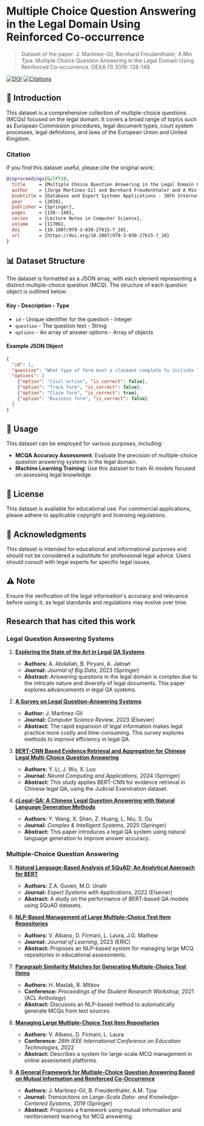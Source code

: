 # Multiple Choice Question Answering in the Legal Domain Using Reinforced Co-occurrence

> Dataset of the paper: J. Martinez-Gil, Bernhard Freudenthaler, A Min Tjoa: Multiple Choice Question Answering in the Legal Domain Using Reinforced Co-occurrence. DEXA (1) 2019: 138-148

[![DOI](https://img.shields.io/badge/DOI-10.1007%2F978--3--030--27615--7_10-blue)](https://doi.org/10.1007/978-3-030-27615-7_10) [![Citations](https://img.shields.io/badge/citations-9-blue)](https://scholar.google.com/citations?view_op=view_citation&hl=en&citation_for_view=X1pRUYcAAAAJ:ndLnGcHYRF0C)

## 📖 Introduction
This dataset is a comprehensive collection of multiple-choice questions (MCQs) focused on the legal domain. It covers a broad range of topics such as European Commission procedures, legal document types, court system processes, legal definitions, and laws of the European Union and United Kingdom. 

### Citation
If you find this dataset useful, please cite the original work:

```bibtex
@inproceedings{GilFT19,
  title     = {Multiple Choice Question Answering in the Legal Domain Using Reinforced Co-occurrence},
  author    = {Jorge Martinez-Gil and Bernhard Freudenthaler and A Min Tjoa},
  booktitle = {Database and Expert Systems Applications - 30th International Conference, {DEXA} 2019, Linz, Austria, August 26-29, 2019, Proceedings, Part {I}},
  year      = {2019},
  publisher = {Springer},
  pages     = {138--148},
  series    = {Lecture Notes in Computer Science},
  volume    = {11706},
  doi       = {10.1007/978-3-030-27615-7_10},
  url       = {https://doi.org/10.1007/978-3-030-27615-7_10}
}
```

## 📊 Dataset Structure
The dataset is formatted as a JSON array, with each element representing a distinct multiple-choice question (MCQ). The structure of each question object is outlined below:

#### Key - Description - Type
- `id` - Unique identifier for the question - Integer
- `question` - The question text - String
- `options` - An array of answer options - Array of objects

#### Example JSON Object
```json
{
  "id": 1,
  "question": "What type of form must a claimant complete to initiate legal action in a civil court?",
  "options": [
    {"option": "Civil action", "is_correct": false},
    {"option": "Track form", "is_correct": false},
    {"option": "Claim form", "is_correct": true},
    {"option": "Business form", "is_correct": false}
  ]
}
```

## 🚀 Usage

This dataset can be employed for various purposes, including:

-   **MCQA Accuracy Assessment**: Evaluate the precision of multiple-choice question answering systems in the legal domain.
-   **Machine Learning Training**: Use this dataset to train AI models focused on assessing legal knowledge.

## 📜 License

This dataset is available for educational use. For commercial applications, please adhere to applicable copyright and licensing regulations.

## 🙏 Acknowledgments

This dataset is intended for educational and informational purposes and should not be considered a substitute for professional legal advice. Users should consult with legal experts for specific legal issues.

## ⚠️ Note

Ensure the verification of the legal information's accuracy and relevance before using it, as legal standards and regulations may evolve over time.


## Research that has cited this work

### Legal Question Answering Systems

1. **[Exploring the State of the Art in Legal QA Systems](https://link.springer.com/content/pdf/10.1186/s40537-023-00802-8.pdf)**
   - **Authors:** A. Abdallah, B. Piryani, A. Jatowt
   - **Journal:** *Journal of Big Data*, 2023 (Springer)
   - **Abstract:** Answering questions in the legal domain is complex due to the intricate nature and diversity of legal documents. This paper explores advancements in legal QA systems.

2. **[A Survey on Legal Question–Answering Systems](https://www.sciencedirect.com/science/article/pii/S1574013723000199)**
   - **Author:** J. Martinez-Gil
   - **Journal:** *Computer Science Review*, 2023 (Elsevier)
   - **Abstract:** The rapid expansion of legal information makes legal practice more costly and time-consuming. This survey explores methods to improve efficiency in legal QA.

3. **[BERT-CNN Based Evidence Retrieval and Aggregation for Chinese Legal Multi-Choice Question Answering](https://link.springer.com/content/pdf/10.1007/s00521-023-09380-5.pdf)**
   - **Authors:** Y. Li, J. Wu, X. Luo
   - **Journal:** *Neural Computing and Applications*, 2024 (Springer)
   - **Abstract:** This study applies BERT-CNN for evidence retrieval in Chinese legal QA, using the Judicial Examination dataset.

4. **[cLegal-QA: A Chinese Legal Question Answering with Natural Language Generation Methods](https://link.springer.com/content/pdf/10.1007/s40747-024-01675-x.pdf)**
   - **Authors:** Y. Wang, X. Shen, Z. Huang, L. Niu, S. Ou
   - **Journal:** *Complex & Intelligent Systems*, 2025 (Springer)
   - **Abstract:** This paper introduces a legal QA system using natural language generation to improve answer accuracy.

### Multiple-Choice Question Answering

5. **[Natural Language-Based Analysis of SQuAD: An Analytical Approach for BERT](https://www.sciencedirect.com/science/article/pii/S0957417422000884)**
   - **Authors:** Z.A. Guven, M.O. Unalir
   - **Journal:** *Expert Systems with Applications*, 2022 (Elsevier)
   - **Abstract:** A study on the performance of BERT-based QA models using SQuAD datasets.

6. **[NLP-Based Management of Large Multiple-Choice Test Item Repositories](https://files.eric.ed.gov/fulltext/EJ1411474.pdf)**
   - **Authors:** V. Albano, D. Firmani, L. Laura, J.G. Mathew
   - **Journal:** *Journal of Learning*, 2023 (ERIC)
   - **Abstract:** Proposes an NLP-based system for managing large MCQ repositories in educational assessments.

7. **[Paragraph Similarity Matches for Generating Multiple-Choice Test Items](https://aclanthology.org/2021.ranlp-srw.15.pdf)**
   - **Authors:** H. Maslak, R. Mitkov
   - **Conference:** *Proceedings of the Student Research Workshop*, 2021 (ACL Anthology)
   - **Abstract:** Discusses an NLP-based method to automatically generate MCQs from text sources.

8. **[Managing Large Multiple-Choice Test Item Repositories](https://ieeexplore.ieee.org/abstract/document/10017844/)**
   - **Authors:** V. Albano, D. Firmani, L. Laura
   - **Conference:** *26th IEEE International Conference on Education Technologies*, 2022
   - **Abstract:** Describes a system for large-scale MCQ management in online assessment platforms.

9. **[A General Framework for Multiple-Choice Question Answering Based on Mutual Information and Reinforced Co-Occurrence](https://link.springer.com/chapter/10.1007/978-3-662-60531-8_4)**
   - **Authors:** J. Martinez-Gil, B. Freudenthaler, A.M. Tjoa
   - **Journal:** *Transactions on Large-Scale Data- and Knowledge-Centered Systems*, 2019 (Springer)
   - **Abstract:** Proposes a framework using mutual information and reinforcement learning for MCQ answering.
